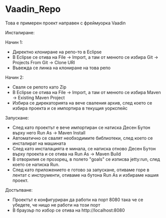 # Vaadin_Repo
Това е примерен проект направен с фреймуорка Vaadin

Инсталиране:

Начин 1:
- Директно клониране на репо-то в Eclipse
- В Eclipse се отива на File -> Import, а там от менюто се избира Git -> Projects From Git -> Clone URI
- Въвежда се линка на клониране на това репо

Начин 2:
- Сваля се репото като Zip
- В Eclipse се отива на File -> Import, а там от менюто се избира Maven -> Existing Maven Project
- Избира се дирекаторията на вече сваления архив, след което се избира проекта и се импортира в текущия уоркспейс

Запускане:
- След като проектът е вече импортиран се натиска Десен Бутон върху него Run As -> Maven Install
- Автоматично се свалят необходимите библиотеки, след което се инсталират на машината
- След като инсталацията е минала, се натиска отново Десен Бутон върху проекта и се отива на Run As -> Maven Build
- В отворилия се прозорец, в полето "goals" се изписва jetty:run, след което се натиска Run.
- След като приложението е готово за запускане, отиваме горе в лентат с инструменти, отиваме на бутона Run As и избираме нашия проект.

Достъпване:
- Проектът е конфигуриран да работи на порт 8080 така че се убедете, че нищо не работи на този порт
- В браузър по избор се отива на http://localhost:8080
